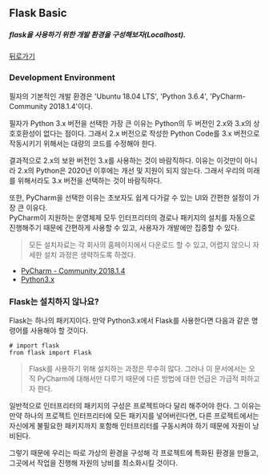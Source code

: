 ## Flask Basic 

##### flask을 사용하기 위한 개발 환경을 구성해보자(Localhost).  

[뒤로가기](/web/flask/README.md)

### Development Environment  

필자의 기본적인 개발 환경은 'Ubuntu 18.04 LTS', 'Python 3.6.4', 'PyCharm-Community 2018.1.4'이다.

필자가 Python 3.x 버전을 선택한 가장 큰 이유는 Python의 두 버전인 2.x와 3.x의 상호호환성이 없다는 점이다. 그래서 2.x 버전으로 작성한 Python Code를 3.x 버전으로 작동시키기 위해서는 대량의 코드를 수정해야 한다.  

결과적으로 2.x의 보완 버전인 3.x를 사용하는 것이 바람직하다. 이유는 이것만이 아니라 2.x의 Python은 2020년 이후에는 개선 및 지원이 되지 않는다. 그래서 우리의 미래를 위해서라도 3.x 버전을 선택하는 것이 바람직하다.  

또한, PyCharm을 선택한 이유는 초보자도 쉽게 다가갈 수 있는 UI와 간편한 설정이 가장 큰 이유다.  
PyCharm이 지원하는 운영체제 모두 인터프리터의 경로나 패키지의 설치를 자동으로 진행해주기 때문에 간편하게 사용할 수 있고, 사용자가 개발에만 집중할 수 있다.  

> 모든 설치자료는 각 회사의 홈페이지에서 다운로드 할 수 있고, 어렵지 않으니 자세한 설치 과정은 생략하도록 하겠다.  

- [PyCharm - Community 2018.1.4](https://www.jetbrains.com/pycharm/download/)  
- [Python3.x](https://www.python.org/downloads/)  

### Flask는 설치하지 않나요?  

Flask는 하나의 패키지이다. 만약 Python3.x에서 Flask를 사용한다면 다음과 같은 명령어를 사용해야 할 것이다.

```
# import flask
from flask import Flask
```
  
> Flask를 사용하기 위해 설치하는 과정은 무수히 많다. 그러나 이 문서에서는 오직 PyCharm에 대해서만 다루기 때문에 다른 방법에 대한 언급은 가급적 피하고자 한다.  

일반적으로 인터프리터의 패키지의 구성은 프로젝트마다 달리 해주어야 한다. 그 이유는 만약 하나의 프로젝트 인터프리터에 모든 패키지를 넣어버린다면, 다른 프로젝트에서는 자신에게 불필요한 패키지까지 포함해 인터프리터를 구동시켜야 하기 때문에 자원이 낭비된다.  

그렇기 때문에 우리는 따로 가상의 환경을 구성해 각 프로젝트에 특화된 환경을 만들고, 그곳에서 작업을 진행해 자원의 낭비를 최소화시킬 것이다.  


